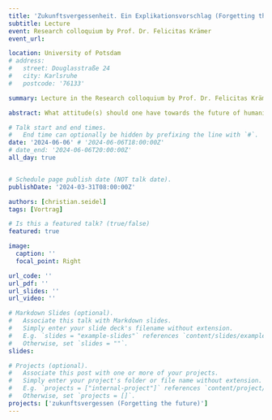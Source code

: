 ```yaml
---
title: 'Zukunftsvergessenheit. Ein Explikationsvorschlag (Forgetting the future. A proposal for explication)'
subtitle: Lecture
event: Research colloquium by Prof. Dr. Felicitas Krämer
event_url: 

location: University of Potsdam
# address:
#   street: Douglasstraße 24
#   city: Karlsruhe
#   postcode: '76133'

summary: Lecture in the Research colloquium by Prof. Dr. Felicitas Krämer

abstract: What attitude(s) should one have towards the future of humanity? I would like to approach this question using the dazzling term <span style="font-variant:small-caps;">forgetfulness of the future</span>. On the one hand, this term is used as an accusation to criticise mistakes and grievances in political decisions that affect the future. On the other hand, however, it sometimes seems rational or even a requirement of good living to forget the future, because worrying about the future can also be a tormenting burden. I will first define <span style="font-variant:small-caps;">forgetfulness of the future</span> in terms of terms and understand it as a deformation of collective deliberation that manifests itself in discourses. Then, in normative terms, it will be possible to explore what is bad about the forgetfulness of the future that is expressed in this way -- and why it can be rationally necessary to forget the future. This helps us to better understand the ambivalence of forgetting the future. But it also leads to a deeper tension in the ideal of the good life in moral harmony.

# Talk start and end times.
#   End time can optionally be hidden by prefixing the line with `#`.
date: '2024-06-06' # '2024-06-06T18:00:00Z'
# date_end: '2024-06-06T20:00:00Z'
all_day: true


# Schedule page publish date (NOT talk date).
publishDate: '2024-03-31T08:00:00Z'

authors: [christian.seidel]
tags: [Vortrag]

# Is this a featured talk? (true/false)
featured: true

image:
  caption: ''
  focal_point: Right

url_code: ''
url_pdf: ''
url_slides: ''
url_video: ''

# Markdown Slides (optional).
#   Associate this talk with Markdown slides.
#   Simply enter your slide deck's filename without extension.
#   E.g. `slides = "example-slides"` references `content/slides/example-slides.md`.
#   Otherwise, set `slides = ""`.
slides:

# Projects (optional).
#   Associate this post with one or more of your projects.
#   Simply enter your project's folder or file name without extension.
#   E.g. `projects = ["internal-project"]` references `content/project/deep-learning/index.md`.
#   Otherwise, set `projects = []`.
projects: ['zukunftsvergessen (Forgetting the future)']
---
```

